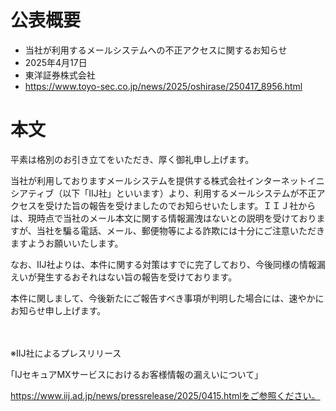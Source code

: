 # 公表概要
- 当社が利用するメールシステムへの不正アクセスに関するお知らせ
- 2025年4月17日
- 東洋証券株式会社
- https://www.toyo-sec.co.jp/news/2025/oshirase/250417_8956.html

# 本文
平素は格別のお引き立てをいただき、厚く御礼申し上げます。

当社が利用しておりますメールシステムを提供する株式会社インターネットイニシアティブ（以下「IIJ社」といいます）より、利用するメールシステムが不正アクセスを受けた旨の報告を受けましたのでお知らせいたします。ＩＩＪ社からは、現時点で当社のメール本文に関する情報漏洩はないとの説明を受けておりますが、当社を騙る電話、メール、郵便物等による詐欺には十分にご注意いただきますようお願いいたします。

なお、IIJ社よりは、本件に関する対策はすでに完了しており、今後同様の情報漏えいが発生するおそれはない旨の報告を受けております。

本件に関しまして、今後新たにご報告すべき事項が判明した場合には、速やかにお知らせ申し上げます。

　

※IIJ社によるプレスリリース

｢IJセキュアMXサービスにおけるお客様情報の漏えいについて｣

https://www.iij.ad.jp/news/pressrelease/2025/0415.htmlをご参照ください。
